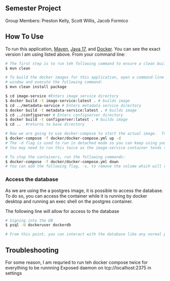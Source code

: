 ## Semester Project
Group Members: Preston Kelly, Scott Willis, Jacob Formico

## How To Use

To run this application, [Maven](https://maven.apache.org/), [Java 17](https://www.oracle.com/java/technologies/downloads/#java17), and [Docker](https://www.docker.com/products/docker-desktop/). You can see the exact version I am using listed above. From your command line:

```bash
# The first step is to run teh following command to ensure a clean build environement:
$ mvn clean

# To build the docker images for this application, open a command-line 
# window and execute the following command:
$ mvn clean install package

$ cd image-service #Enters image service directory
$ docker build -t image-service:latest . # builds image
$ cd ../metadata-service # Enters metadata service directory
$ docker build -t metadata-service:latest . # builds image
$ cd ../configserver # Enters configserver directory
$ docker build -t configserver:latest . # builds image
$ cd ..  #returns to base directory

# Now we are going to use docker-compose to start the actual image.  To start the docker image, stay in the directory containing  your source code (same level as this document) and  Run the following command: 
$ docker-compose -f docker/docker-compose.yml up -d
# The -d flag is used to run in detached mode so you can keep using your terminal
# You may need to run this twice as the image-service container tends to start to fast

# To stop the containers, run the following commands:
$ docker-compose -f docker/docker-compose.yml down
# You can add the following flag, -v, to remove the volume which will restore you database to its state with the default data provided
```
### Access the database
As we are using the a postgres image, it is possible to access the database. To do so, you can access the container while it is running by docker desktop and running an exec shell on the postgres container.

The following line will allow for access to the database
```bash
# Signing into the DB
$ psql -U dockeruser dockerdb

# From this point, you can interact with the database like any normal psql database.
```

## Troubleshooting
For some reason, I am requried to run teh docker compose twice for everything to be runnning
Exposed daemon on tcp://localhost:2375 in settings
